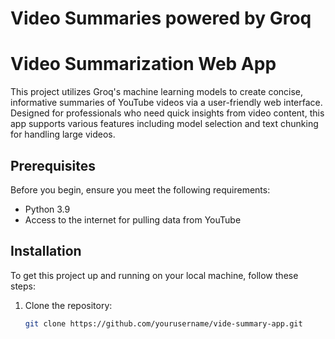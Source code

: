 # Video Summaries powered by Groq

# Video Summarization Web App

This project utilizes Groq's machine learning models to create concise, informative summaries of YouTube videos via a user-friendly web interface. Designed for professionals who need quick insights from video content, this app supports various features including model selection and text chunking for handling large videos.

## Prerequisites

Before you begin, ensure you meet the following requirements:
- Python 3.9
- Access to the internet for pulling data from YouTube

## Installation

To get this project up and running on your local machine, follow these steps:

1. Clone the repository:
   ```bash
   git clone https://github.com/yourusername/vide-summary-app.git

